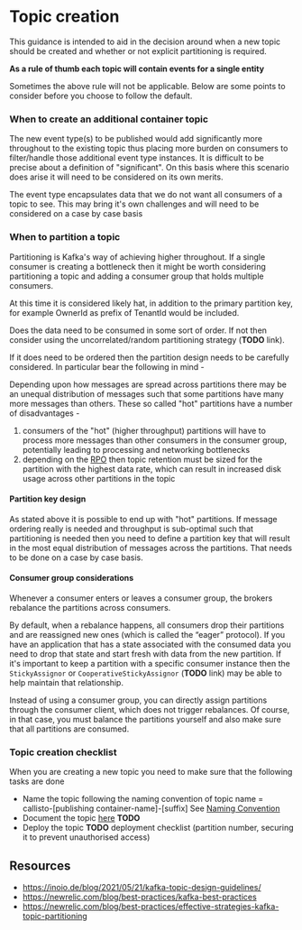 
# Topic creation

This guidance is intended to aid in the decision around when a new topic should be created and whether or not explicit partitioning is required.

**As a rule of thumb each topic will contain events for a single entity**

Sometimes the above rule will not be applicable. Below are some points to consider before you choose to follow the default.

### When to create an additional container topic
The new event type(s) to be published would add significantly more throughout to the existing topic thus placing more burden on consumers to filter/handle those additional event type instances. It is difficult to be precise about a definition of "significant". On this basis where this scenario does arise it will need to be considered on its own merits.

The event type encapsulates data that we do not want all consumers of a topic to see. This may bring it's own challenges and will need to be considered on a case by case basis

### When to partition a topic
Partitioning is Kafka's way of achieving higher throughout. If a single consumer is creating a bottleneck then it might be worth considering partitioning a topic and adding a consumer group that holds multiple consumers. 

At this time it is considered likely hat, in addition to the primary partition key, for example OwnerId as prefix of TenantId would be included.

Does the data need to be consumed in some sort of order. If not then consider using the uncorrelated/random partitioning strategy (**TODO** link).

If it does need to be ordered then the partition design needs to be carefully considered. In particular bear the following in mind - 

Depending upon how messages are spread across partitions there may be an unequal distribution of messages such that some partitions have many more messages than others. These so called "hot" partitions have a number of disadvantages -

1. consumers of the "hot" (higher throughput) partitions will have to process more messages than other consumers in the consumer group, potentially leading to processing and networking bottlenecks
2. depending on the [RPO](https://en.wikipedia.org/wiki/Disaster_recovery#Recovery_Point_Objective) then topic retention must be sized for the partition with the highest data rate, which can result in increased disk usage across other partitions in the topic

#### Partition key design
As stated above it is possible to end up with "hot" partitions. If message ordering really is needed and throughput is sub-optimal such that partitioning is needed then you need to define a partition key that will result in the most equal distribution of messages across the partitions. That needs to be done on a case by case basis.

#### Consumer group considerations
Whenever a consumer enters or leaves a consumer group, the brokers rebalance the partitions across consumers.

By default, when a rebalance happens, all consumers drop their partitions and are reassigned new ones (which is called the “eager” protocol). If you have an application that has a state associated with the consumed data you need to drop that state and start fresh with data from the new partition. If it's important to keep a partition with a specific consumer instance then the `StickyAssignor` or `CooperativeStickyAssignor` (**TODO** link) may be able to help maintain that relationship.

Instead of using a consumer group, you can directly assign partitions through the consumer client, which does not trigger rebalances. Of course, in that case, you must balance the partitions yourself and also make sure that all partitions are consumed.

### Topic creation checklist
When you are creating a new topic you need to make sure that the following tasks are done

 - Name the topic following the naming convention of topic name = callisto-[publishing container-name]-[suffix] See [Naming Convention](./naming-conventions.md)
 - Document the topic [here]() **TODO** 
 - Deploy the topic **TODO** deployment checklist (partition number, securing it to prevent unauthorised access)

## Resources
- https://inoio.de/blog/2021/05/21/kafka-topic-design-guidelines/
- https://newrelic.com/blog/best-practices/kafka-best-practices
- https://newrelic.com/blog/best-practices/effective-strategies-kafka-topic-partitioning
